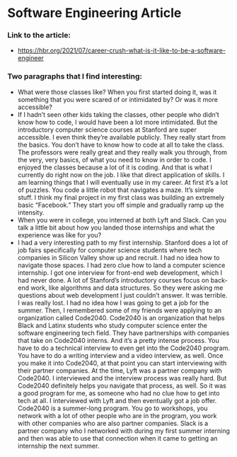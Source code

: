 # Software Engineering Article

### Link to the article:

- https://hbr.org/2021/07/career-crush-what-is-it-like-to-be-a-software-engineer

### Two paragraphs that I find interesting:
- What were those classes like? When you first started doing it, was it something that you were scared of or intimidated by? Or was it more accessible? 
- If I hadn’t seen other kids taking the classes, other people who didn’t know how to code, I would have been a lot more intimidated. But the introductory computer science courses at Stanford are super accessible. I even think they’re available publicly. They really start from the basics. You don’t have to know how to code at all to take the class. The professors were really great and they really walk you through, from the very, very basics, of what you need to know in order to code. I enjoyed the classes because a lot of it is coding. And that is what I currently do right now on the job. I like that direct application of skills. I am learning things that I will eventually use in my career. At first it’s a lot of puzzles. You code a little robot that navigates a maze. It’s simple stuff. I think my final project in my first class was building an extremely basic “Facebook.” They start you off simple and gradually ramp up the intensity. 
- When you were in college, you interned at both Lyft and Slack. Can you talk a little bit about how you landed those internships and what the experience was like for you? 
- I had a very interesting path to my first internship. Stanford does a lot of job fairs specifically for computer science students where tech companies in Silicon Valley show up and recruit. I had no idea how to navigate those spaces. I had zero clue how to land a computer science internship. I got one interview for front-end web development, which I had never done. A lot of Stanford’s introductory courses focus on back-end work, like algorithms and data structures. So they were asking me questions about web development I just couldn’t answer. It was terrible. I was really lost. I had no idea how I was going to get a job for the summer. Then, I remembered some of my friends were applying to an organization called Code2040. Code2040 is an organization that helps Black and Latinx students who study computer science enter the software engineering tech field. They have partnerships with companies that take on Code2040 interns. And it’s a pretty intense process. You have to do a technical interview to even get into the Code2040 program. You have to do a writing interview and a video interview, as well. Once you make it into Code2040, at that point you can start interviewing with their partner companies. At the time, Lyft was a partner company with Code2040. I interviewed and the interview process was really hard. But Code2040 definitely helps you navigate that process, as well. So it was a good program for me, as someone who had no clue how to get into tech at all. I interviewed with Lyft and then eventually got a job offer. Code2040 is a summer-long program. You go to workshops, you network with a lot of other people who are in the program, you work with other companies who are also partner companies. Slack is a partner company who I networked with during my first summer interning and then was able to use that connection when it came to getting an internship the next summer.
